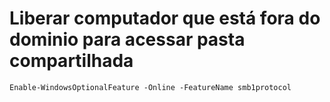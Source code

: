# Liberar computador que está fora do dominio para acessar pasta compartilhada

```` {.py3 hl_lines="" linenums="1" title="Ativar pelo Terminal o seguinte comando abaixo"}
Enable-WindowsOptionalFeature -Online -FeatureName smb1protocol
````